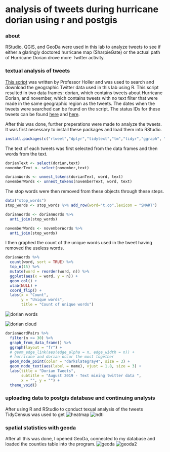 # analysis of tweets during hurricane dorian using r and postgis 
### about
RStudio, QGIS, and GeoDa were used in this lab to analyze tweets to see if either a glaringly doctored hurricane map (SharpieGate) or the actual path of Hurricane Dorian drove more Twitter activity. 

### textual analysis of tweets
[This script](code/dorianTwitterScript.R) was written by Professor Holler and was used to search and download the geographic Twitter data used in this lab using R. This script resulted in two data frames: dorian, which contains tweets about Hurricane Dorian, and november, which contains tweets with no text filter that were made in the same geographic region as the tweets. The dates when the tweets were searched can be found on the script. The status IDs for these tweets can be found [here](data/november.csv) and [here](data/dorian.csv).

After this was done, further preperations were made to analyze the tweets. 
It was first necessary to install these packages and load them into RStudio.
```r
install.packages(c("rtweet","dplyr","tidytext","tm","tidyr","ggraph", "ggplot2"))
```
The text of each  tweets was first selected from the data frames and then words from the text.
```r
dorianText <- select(dorian,text)
novemberText <- select(november,text)

dorianWords <- unnest_tokens(dorianText, word, text)
novemberWords <- unnest_tokens(novemberText, word, text)
```
The stop words were then removed from these objects through these steps.
```r
data("stop_words")
stop_words <- stop_words %>% add_row(word="t.co",lexicon = "SMART")

dorianWords <- dorianWords %>%
  anti_join(stop_words) 

novemberWords <- novemberWords %>%
  anti_join(stop_words)
```
I then graphed the count of the unique words used in the tweet having removed the useless words. 
```r
dorianWords %>%
  count(word, sort = TRUE) %>%
  top_n(15) %>%
  mutate(word = reorder(word, n)) %>%
  ggplot(aes(x = word, y = n)) +
  geom_col() +
  xlab(NULL) +
  coord_flip() +
  labs(x = "Count",
       y = "Unique words",
       title = "Count of unique words")
```
![dorian words](images/dorianWords.png)

![dorian cloud](images/dorianCloud.png)
``` r
dorianWordPairs %>%
  filter(n >= 30) %>%
  graph_from_data_frame() %>%
  ggraph(layout = "fr") +
  # geom_edge_link(aes(edge_alpha = n, edge_width = n)) +
  # hurricane and dorian occur the most together
  geom_node_point(color = "darkslategray4", size = 3) +
  geom_node_text(aes(label = name), vjust = 1.8, size = 3) +
  labs(title = "Dorian Tweets",
       subtitle = "August 2019 - Text mining twitter data ",
       x = "", y = "") +
  theme_void()
```

### uploading data to postgis database and continuing analysis 
After using R and RStudio to conduct texual analysis of the tweets TidyCensus was used to get 
![heatmap](images/heatmap.png)
![ndti](images/tweets.png)

### spatial statistics with geoda 
After all this was done, I opened GeoDa, connected to my database and loaded the counties table into the program. 
![geoda](images/countiesGetisOrdMapFrame.png)
![geoda2](images/countiesSigGetisOrdMapFrame.png)

